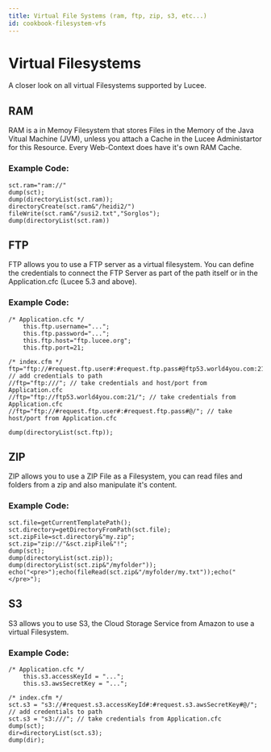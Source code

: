 ```yaml
---
title: Virtual File Systems (ram, ftp, zip, s3, etc...)
id: cookbook-filesystem-vfs
---
```


# Virtual Filesystems #
A closer look on all virtual Filesystems supported by Lucee.

## RAM ##
RAM is a in Memoy Filesystem that stores Files in the Memory of the Java Vitual Machine (JVM), unless you attach a Cache in the Lucee Administartor for this Resource.
Every Web-Context does have it's own RAM Cache.

### Example Code: ###

```cfs
sct.ram="ram://"
dump(sct);
dump(directoryList(sct.ram));
directoryCreate(sct.ram&"/heidi2/")
fileWrite(sct.ram&"/susi2.txt","Sorglos");
dump(directoryList(sct.ram))
```

## FTP ##
FTP allows you to use a FTP server as a virtual filesystem. You can define the credentials to connect the FTP Server as part of the path itself or in the Application.cfc (Lucee 5.3 and above).

### Example Code: ###

```cfs
/* Application.cfc */
	this.ftp.username="...";
	this.ftp.password="...";
	this.ftp.host="ftp.lucee.org";
	this.ftp.port=21;

/* index.cfm */
ftp="ftp://#request.ftp.user#:#request.ftp.pass#@ftp53.world4you.com:21/"; // add credentials to path
//ftp="ftp:///"; // take credentials and host/port from Application.cfc
//ftp="ftp://ftp53.world4you.com:21/"; // take credentials from Application.cfc
//ftp="ftp://#request.ftp.user#:#request.ftp.pass#@/"; // take host/port from Application.cfc

dump(directoryList(sct.ftp));

```

## ZIP ##
ZIP allows you to use a ZIP File as a Filesystem, you can read files and folders from a zip and also manipulate it's content.

### Example Code: ###

```cfs
sct.file=getCurrentTemplatePath();
sct.directory=getDirectoryFromPath(sct.file);
sct.zipFile=sct.directory&"my.zip";
sct.zip="zip://"&sct.zipFile&"!";
dump(sct);
dump(directoryList(sct.zip));
dump(directoryList(sct.zip&"/myfolder"));
echo("<pre>");echo(fileRead(sct.zip&"/myfolder/my.txt"));echo("</pre>");

```

## S3 ##
S3 allows you to use S3, the Cloud Storage Service from Amazon to use a virtual Filesystem.

### Example Code: ###

```cfs
/* Application.cfc */
	this.s3.accessKeyId = "...";
	this.s3.awsSecretKey = "...";

/* index.cfm */
sct.s3 = "s3://#request.s3.accessKeyId#:#request.s3.awsSecretKey#@/"; // add credentials to path
sct.s3 = "s3:///"; // take credentials from Application.cfc
dump(sct);
dir=directoryList(sct.s3);
dump(dir);
```

